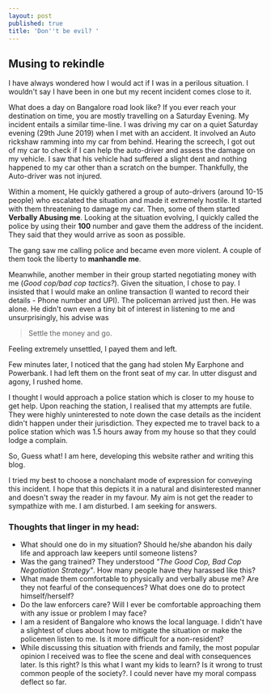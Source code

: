 ```yaml
---
layout: post
published: true
title: 'Don''t be evil? '
---
```

## Musing to rekindle
I have always wondered how I would act if I was in a perilous situation. I wouldn't say I have been in one but my recent incident comes close to it.


What does a day on Bangalore road look like? If you ever reach your destination on time, you are mostly travelling on a Saturday Evening. My incident entails a similar time-line. I was driving my car on a quiet Saturday evening (29th June 2019) when I met with an accident. It involved an Auto rickshaw ramming into my car from behind. Hearing the screech, I got out of my car to check if I can help the auto-driver and assess the damage on my vehicle. I saw that his vehicle had suffered a slight dent and nothing happened to my car other than a scratch on the bumper. Thankfully, the Auto-driver was not injured. 

Within a moment, He quickly gathered a group of auto-drivers (around 10-15 people) who escalated the situation and made it extremely hostile. It started with them threatening to damage my car. Then, some of them started **Verbally Abusing me**. Looking at the situation evolving, I quickly called the police by using their **100** number and gave them the address of the incident. They said that they would arrive as soon as possible.


The gang saw me calling police and became even more violent. A couple of them took the liberty to **manhandle me**. 

Meanwhile, another member in their group started negotiating money with me (_Good cop/bad cop tactics?_). Given the situation, I chose to pay. I insisted that I would make an online transaction (I wanted to record their details - Phone number and UPI). The policeman arrived just then. He was alone. He didn't own even a tiny bit of interest in listening to me and unsurprisingly, his advise was 
> Settle the money and go.

Feeling extremely unsettled, I payed them and left.

Few minutes later, I noticed that the gang had stolen My Earphone and Powerbank. I had left them on the front seat of my car. In utter disgust and agony, I rushed home. 

 I thought I would approach a police station which is closer to my house to get help. Upon reaching the station, I realised that my attempts are futile. They were highly uninterested to note down the case details as the incident didn't happen under their jurisdiction. They expected me to travel back to a police station which was 1.5 hours away from my house so that they could lodge a complain.
 
 So, Guess what! I am here, developing this website rather and writing this blog.
 
 I tried my best to choose a nonchalant mode of expression for conveying this incident. I hope that this depicts it in a natural and disinterested manner and doesn't sway the reader in my favour. My aim is not get the reader to sympathize with me. I am disturbed. I am seeking for answers.
 
 
### Thoughts that linger in my head:
- What should one do in my situation? Should he/she abandon his daily life and approach law keepers until someone listens? 
- Was the gang trained? They understood _"The Good Cop, Bad Cop Negotiation Strategy"_. How many people have they harassed like this?
- What made them comfortable to physically and verbally abuse me? Are they not fearful of the consequences? What does one do to protect himself/herself?
- Do the law enforcers care? Will I ever be comfortable approaching them with any issue or problem I may face?
- I am a resident of Bangalore who knows the local language. I didn't have a slightest of clues about how to mitigate the situation or make the policemen listen to me. Is it more difficult for a non-resident?
- While discussing this situation with friends and family, the most popular opinion I received was to flee the scene and deal with consequences later. Is this right? Is this what I want my kids to learn? Is it wrong to trust common people of the society?. I could never have my moral compass deflect so far.
